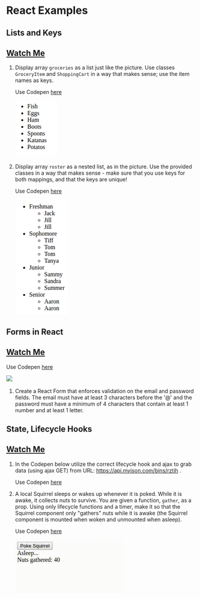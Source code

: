 # React Examples

## Lists and Keys

## [Watch Me]()

	
1. Display array ```groceries``` as a list just like the picture. Use classes ```GroceryItem``` and ```ShoppingCart``` in a way that makes sense; use the item names as keys.

	Use Codepen [here](https://codepen.io/rick-shar/pen/xdeQxQ)
	
	![](./img/lists-1.png)

1. Display array ```roster``` as a nested list, as in the picture. Use the provided classes in a way that makes sense - make sure that you use keys for both mappings, and that the keys are unique!

	Use Codepen [here](https://codepen.io/rick-shar/pen/JNVejw)
	
	![](./img/lists-2.png)


## Forms in React

## [Watch Me]()

Use Codepen [here](https://codepen.io/rick-shar/pen/EmJGvP)

![](https://d3vv6lp55qjaqc.cloudfront.net/items/1O0q242P3x222U2E3G3V/Screen%20Shot%202017-05-26%20at%208.05.19%20PM.png?v=f4e5511c)

1. Create a React Form that enforces validation on the email and password fields. The email must have at least 3 characters before the '@' and the password must have a minimum of 4 characters that contain at least 1 number and at least 1 letter.


## State, Lifecycle Hooks

## [Watch Me]()

1. In the Codepen below utilize the correct lifecycle hook and ajax to grab data (using ajax GET) from URL: https://api.myjson.com/bins/rztih . 

	Use Codepen [here](https://codepen.io/rick-shar/pen/BRezxW)

1. A local Squirrel sleeps or wakes up whenever it is poked. While it is awake, it collects nuts to survive. You are given a function, ```gather```, as a prop. Using only lifecycle functions and a timer, make it so that the Squirrel component only "gathers" nuts while it is awake (the Squirrel component is mounted when woken and unmounted when asleep).

	Use Codepen [here](https://codepen.io/josephch405/pen/qmwQmG?editors=1010)

	![](./img/lifecycle-2.gif)
